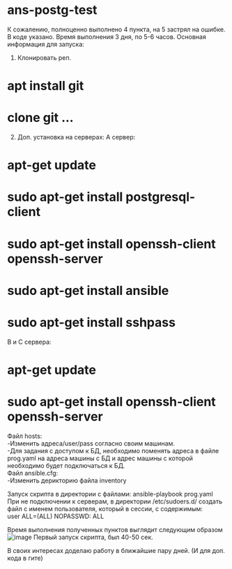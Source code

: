 # ans-postg-test
К сожалению, полноценно выполнено 4 пункта, на 5 застрял на ошибке. В коде указано.
Время выполнения 3 дня, по 5-6 часов.
Основная информация для запуска:
1. Клонировать реп.

# apt install git
# clone git ...
2. Доп. установка на серверах:
A сервер:
# apt-get update
# sudo apt-get install postgresql-client
# sudo apt-get install openssh-client openssh-server
# sudo apt-get install ansible
# sudo apt-get install sshpass
B и С сервера:
# apt-get update
# sudo apt-get install openssh-client openssh-server

Файл hosts: <br>
-Изменить адреса/user/pass согласно своим машинам. <br>
-Для задания с доступом к БД, необходимо поменять адреса в файле prog.yaml на адреса машины с БД и адрес машины с которой необходимо будет подключаться к БД. <br>
Файл ansible.cfg:  <br>
-Изменить дерикторию файла inventory <br>

Запуск скрипта в директории с файлами: ansible-playbook prog.yaml <br>
При не подключении к серверам, в директории /etc/sudoers.d/ создать файл с именем пользователя, который в сессии, с содержимым: <br>
user ALL=(ALL) NOPASSWD: ALL



Время выполнения полученных пунктов выглядит следующим образом![image](https://user-images.githubusercontent.com/55352038/214415846-bfc8b6ee-2aa1-4049-a5ba-216087c7c4d7.png)
Первый запуск скрипта, был 40-50 сек.

В своих интересах доделаю работу в ближайшие пару дней. (И для доп. кода в гите)
